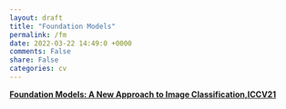 ```yaml
---
layout: draft
title: "Foundation Models"
permalink: /fm
date: 2022-03-22 14:49:0 +0000
comments: False
share: False
categories: cv
---
```



**[Foundation Models: A New Approach to Image Classification,ICCV21](https://arxiv.org/pdf/2108.01938.pdf)**








